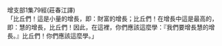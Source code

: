 增支部1集79經(莊春江譯)  
「比丘們！這是小量的增長，即：財富的增長；比丘們！在增長中這是最高的，即：慧的增長，比丘們！因此，在這裡，你們應該這麼學：『我們要增長慧的增長。』比丘們！你們應該這麼學。」  
  
  
